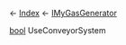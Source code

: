 ← [Index](Api-Index) ← [IMyGasGenerator](Sandbox.ModAPI.Ingame.IMyGasGenerator)

[bool](System.Boolean) UseConveyorSystem